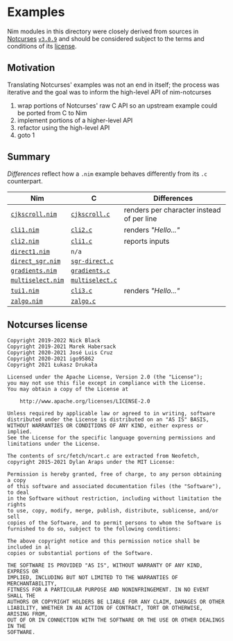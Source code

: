 # Examples

Nim modules in this directory were closely derived from sources in [Notcurses](https://github.com/dankamongmen/notcurses#readme) [`v3.0.9`](https://github.com/dankamongmen/notcurses/tree/v3.0.9) and should be considered subject to the terms and conditions of its [license](https://github.com/dankamongmen/notcurses/blob/v3.0.9/COPYRIGHT).

## Motivation

Translating Notcurses' examples was not an end in itself; the process was iterative and the goal was to inform the high-level API of nim-notcurses
1. wrap portions of Notcurses' raw C API so an upstream example could be ported from C to Nim
2. implement portions of a higher-level API
3. refactor using the high-level API
4. goto 1

## Summary

*Differences* reflect how a `.nim` example behaves differently from its `.c` counterpart.

| Nim                                  | C                            | Differences                               |
| ------------------------------------ | ---------------------------- | ----------------------------------------- |
| [`cjkscroll.nim`](cjkscroll.nim)     | [`cjkscroll.c`][1]   | renders per character instead of per line |
| [`cli1.nim`](cli1.nim)               | [`cli2.c`][2]        | renders *"Hello..."*                      |
| [`cli2.nim`](cli2.nim)               | [`cli1.c`][3]        | reports inputs                            |
| [`direct1.nim`](direct1.nim)         | `n/a`                          |                                           |
| [`direct_sgr.nim`](direct_sgr.nim)   | [`sgr-direct.c`][4]  |                                           |
| [`gradients.nim`](gradients.nim)     | [`gradients.c`][5]   |                                           |
| [`multiselect.nim`](multiselect.nim) | [`multiselect.c`][6] |                                           |
| [`tui1.nim`](tui1.nim)               | [`cli3.c`][7]        | renders *"Hello..."*                      |
| [`zalgo.nim`](zalgo.nim)             | [`zalgo.c`][8]       |                                           |

[1]: https://github.com/dankamongmen/notcurses/blob/v3.0.9/src/poc/cjkscroll.c
[2]: https://github.com/dankamongmen/notcurses/blob/v3.0.9/src/poc/cli2.c
[3]: https://github.com/dankamongmen/notcurses/blob/v3.0.9/src/poc/cli1.c
[4]: https://github.com/dankamongmen/notcurses/blob/v3.0.9/src/poc/sgr-direct.c
[5]: https://github.com/dankamongmen/notcurses/blob/v3.0.9/src/poc/gradients.c
[6]: https://github.com/dankamongmen/notcurses/blob/v3.0.9/src/poc/multiselect.c
[7]: https://github.com/dankamongmen/notcurses/blob/v3.0.9/src/poc/cli3.c
[8]: https://github.com/dankamongmen/notcurses/blob/v3.0.9/src/poc/zalgo.c

## Notcurses license

```text
Copyright 2019-2022 Nick Black
Copyright 2019-2021 Marek Habersack
Copyright 2020-2021 José Luis Cruz
Copyright 2020-2021 igo95862
Copyright 2021 Łukasz Drukała

Licensed under the Apache License, Version 2.0 (the "License");
you may not use this file except in compliance with the License.
You may obtain a copy of the License at

    http://www.apache.org/licenses/LICENSE-2.0

Unless required by applicable law or agreed to in writing, software
distributed under the License is distributed on an "AS IS" BASIS,
WITHOUT WARRANTIES OR CONDITIONS OF ANY KIND, either express or implied.
See the License for the specific language governing permissions and
limitations under the License.

The contents of src/fetch/ncart.c are extracted from Neofetch,
copyright 2015-2021 Dylan Araps under the MIT License:

Permission is hereby granted, free of charge, to any person obtaining a copy
of this software and associated documentation files (the "Software"), to deal
in the Software without restriction, including without limitation the rights
to use, copy, modify, merge, publish, distribute, sublicense, and/or sell
copies of the Software, and to permit persons to whom the Software is
furnished to do so, subject to the following conditions:

The above copyright notice and this permission notice shall be included in al
copies or substantial portions of the Software.

THE SOFTWARE IS PROVIDED "AS IS", WITHOUT WARRANTY OF ANY KIND, EXPRESS OR
IMPLIED, INCLUDING BUT NOT LIMITED TO THE WARRANTIES OF MERCHANTABILITY,
FITNESS FOR A PARTICULAR PURPOSE AND NONINFRINGEMENT. IN NO EVENT SHALL THE
AUTHORS OR COPYRIGHT HOLDERS BE LIABLE FOR ANY CLAIM, DAMAGES OR OTHER
LIABILITY, WHETHER IN AN ACTION OF CONTRACT, TORT OR OTHERWISE, ARISING FROM,
OUT OF OR IN CONNECTION WITH THE SOFTWARE OR THE USE OR OTHER DEALINGS IN THE
SOFTWARE.
```
